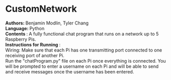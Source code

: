 # CustomNetwork
<strong> Authors: </strong> Benjamin Modlin, Tyler Chang
<br />
<strong> Language: </strong> Python
<br />
<strong> Contents </strong>: A fully functional chat program that runs on a network up to 5 Raspberry Pis.
<br />
<strong> Instructions for Running </strong>: 
<br /> Wiring: Make sure that each Pi has one transmitting port connected to one receiving port of another Pi.
<br /> Run the "chatProgram.py" file on each Pi once everything is connected. You will be prompted to enter a username on each Pi and will be able to send and receive messages once the username has been entered.

